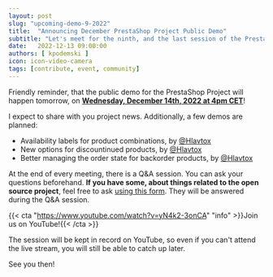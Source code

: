 ```yaml
---
layout: post
slug: "upcoming-demo-9-2022"
title:  "Announcing December PrestaShop Project Public Demo"
subtitle: "Let's meet for the ninth, and the last session of the PrestaShop project public demo in 2022"
date:   2022-12-13 09:00:00
authors: [ kpodemski ]
icon: icon-video-camera
tags: [contribute, event, community]
---
```


Friendly reminder, that the public demo for the PrestaShop Project will happen tomorrow, on [**Wednesday, December 14th, 2022 at 4pm CET**](https://www.youtube.com/watch?v=yN4k2-3onCA)!

I expect to share with you project news. Additionally, a few demos are planned:
- Availability labels for product combinations, by [@Hlavtox](https://github.com/Hlavtox)
- New options for discountinued products, by [@Hlavtox](https://github.com/Hlavtox)
- Better managing the order state for backorder products, by [@Hlavtox](https://github.com/Hlavtox)

At the end of every meeting, there is a Q&A session. You can ask your questions beforehand.
**If you have some, about things related to the open source project**, feel free to ask [using this form](https://forms.gle/FWazuZnXBtFPauFZ7). They will be answered during the Q&A session.

{{< cta "https://www.youtube.com/watch?v=yN4k2-3onCA" "info" >}}Join us on YouTube!{{< /cta >}}

The session will be kept in record on YouTube, so even if you can't attend the live stream, you will still be able to catch up later.

See you then!
